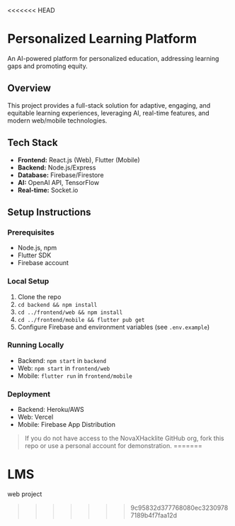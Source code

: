 <<<<<<< HEAD
# Personalized Learning Platform

An AI-powered platform for personalized education, addressing learning gaps and promoting equity.

## Overview
This project provides a full-stack solution for adaptive, engaging, and equitable learning experiences, leveraging AI, real-time features, and modern web/mobile technologies.

## Tech Stack
- **Frontend:** React.js (Web), Flutter (Mobile)
- **Backend:** Node.js/Express
- **Database:** Firebase/Firestore
- **AI:** OpenAI API, TensorFlow
- **Real-time:** Socket.io

## Setup Instructions

### Prerequisites
- Node.js, npm
- Flutter SDK
- Firebase account

### Local Setup
1. Clone the repo
2. `cd backend && npm install`
3. `cd ../frontend/web && npm install`
4. `cd ../frontend/mobile && flutter pub get`
5. Configure Firebase and environment variables (see `.env.example`)

### Running Locally
- Backend: `npm start` in `backend`
- Web: `npm start` in `frontend/web`
- Mobile: `flutter run` in `frontend/mobile`

### Deployment
- Backend: Heroku/AWS
- Web: Vercel
- Mobile: Firebase App Distribution

> If you do not have access to the NovaXHacklite GitHub org, fork this repo or use a personal account for demonstration.
=======
# LMS
web project
>>>>>>> 9c95832d377768080ec32309787189b4f7faa12d
